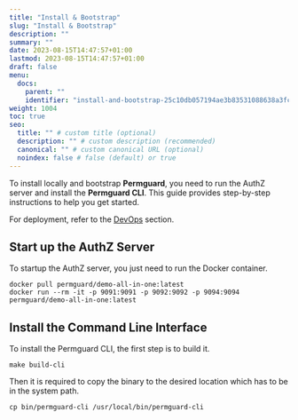 ```yaml
---
title: "Install & Bootstrap"
slug: "Install & Bootstrap"
description: ""
summary: ""
date: 2023-08-15T14:47:57+01:00
lastmod: 2023-08-15T14:47:57+01:00
draft: false
menu:
  docs:
    parent: ""
    identifier: "install-and-bootstrap-25c10db057194ae3b83531088638a3fc"
weight: 1004
toc: true
seo:
  title: "" # custom title (optional)
  description: "" # custom description (recommended)
  canonical: "" # custom canonical URL (optional)
  noindex: false # false (default) or true
---
```


To install locally and bootstrap **Permguard**, you need to run the AuthZ server and install the **Permguard CLI**.
This guide provides step-by-step instructions to help you get started.

For deployment, refer to the [DevOps](/docs/0.1.x/devops/authz-server/authz-server/) section.

## Start up the AuthZ Server

To startup the AuthZ server, you just need to run the Docker container.

```shell
docker pull permguard/demo-all-in-one:latest
docker run --rm -it -p 9091:9091 -p 9092:9092 -p 9094:9094 permguard/demo-all-in-one:latest
```

## Install the Command Line Interface

To install the Permguard CLI, the first step is to build it.

```shell
make build-cli
```

Then it is required to copy the binary to the desired location which has to be in the system path.

```shell
cp bin/permguard-cli /usr/local/bin/permguard-cli
```
